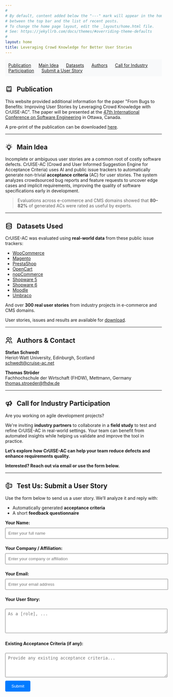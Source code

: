 ```yaml
---
#
# By default, content added below the "---" mark will appear in the home page
# between the top bar and the list of recent posts.
# To change the home page layout, edit the _layouts/home.html file.
# See: https://jekyllrb.com/docs/themes/#overriding-theme-defaults
#
layout: home
title: Leveraging Crowd Knowledge for Better User Stories
---
```


<nav style="background-color: #f8f9fa; padding: 10px; margin-bottom: 20px">
  <a href="#publication" style="margin-right: 20px;">Publication</a>
  <a href="#main-idea" style="margin-right: 20px;">Main Idea</a>
  <a href="#datasets" style="margin-right: 20px;">Datasets</a>
  <a href="#authors" style="margin-right: 20px;">Authors</a>
  <a href="#industry" style="margin-right: 20px;">Call for Industry Participation</a>
  <a href="#submit-story">Submit a User Story</a>
</nav>

<h2><a name="publication"></a><img src="/assets/icons/book-2.svg" alt="idea icon" width="24" style="vertical-align:middle; margin-right: 8px; margin-top: -4px"> Publication</h2>

This website provided additional information for the paper "From Bugs to Benefits: Improving User Stories by Leveraging Crowd Knowledge with CrUISE-AC".
The paper will be presented at the [47th International Conference on Software Engineering](https://conf.researchr.org/home/icse-2025) in Ottawa, Canada.

A pre-print of the publication can be downloaded [here](https://arxiv.org/abs/2501.15181).

---

<h2><a name="main-idea"></a><img src="/assets/icons/bulb.svg" alt="idea icon" width="24" style="vertical-align:middle; margin-right: 8px; margin-top: -4px"> Main Idea</h2>

Incomplete or ambiguous user stories are a common root of costly software defects. CrUISE-AC (Crowd and User Informed Suggestion Engine for Acceptance Criteria) uses AI and public issue trackers to automatically generate non-trivial **acceptance criteria** (AC) for user stories. The system analyzes crowdsourced bug reports and feature requests to uncover edge cases and implicit requirements, improving the quality of software specifications early in development.

> Evaluations across e-commerce and CMS domains showed that **80–82%** of generated ACs were rated as useful by experts.

---

<h2><a name="datasets"></a><img src="/assets/icons/database.svg" alt="idea icon" width="24" style="vertical-align:middle; margin-right: 8px; margin-top: -4px"> Datasets Used</h2>

CrUISE-AC was evaluated using **real-world data** from these public issue trackers:

- [WooCommerce](https://github.com/woocommerce/woocommerce/issues)
- [Magento](https://github.com/magento/magento2/issues)
- [PrestaShop](https://github.com/PrestaShop/PrestaShop/issues)
- [OpenCart](https://github.com/opencart/opencart/issues)
- [nopCommerce](https://github.com/nopSolutions/nopCommerce/issues)
- [Shopware 5](https://issues.shopware.com/?products=SW-5)
- [Shopware 6](https://issues.shopware.com/?products=SW-6)
- [Moodle](https://github.com/moodle/moodle/issues)
- [Umbraco](https://github.com/umbraco/Umbraco-CMS/issues)

And over **300 real user stories** from industry projects in e-commerce and CMS domains.

User stories, issues and results are available for [download](https://zenodo.org/records/14709846).

---

<h2><a name="authors"></a><img src="/assets/icons/users.svg" alt="idea icon" width="24" style="vertical-align:middle; margin-right: 8px; margin-top: -4px"> Authors & Contact</h2>

**Stefan Schwedt**  
Heriot-Watt University, Edinburgh, Scotland  
schwedt@cruise-ac.net  

**Thomas Ströder**  
Fachhochschule der Wirtschaft (FHDW), Mettmann, Germany  
thomas.stroeder@fhdw.de  

---

<h2><a name="industry"></a><img src="/assets/icons/speakerphone.svg" alt="idea icon" width="24" style="vertical-align:middle; margin-right: 8px; margin-top: -4px"> Call for Industry Participation</h2>

Are you working on agile development projects?

We're inviting **industry partners** to collaborate in a **field study** to test and refine CrUISE-AC in real-world settings. Your team can benefit from automated insights while helping us validate and improve the tool in practice.

**Let’s explore how CrUISE-AC can help your team reduce defects and enhance requirements quality.**

**Interested? Reach out via email or use the form below.**

---

<h2><a name="submit-story"></a><img src="/assets/icons/forms.svg" alt="idea icon" width="24" style="vertical-align:middle; margin-right: 8px; margin-top: -4px"> Test Us: Submit a User Story</h2>

Use the form below to send us a user story. We’ll analyze it and reply with:

- Automatically generated **acceptance criteria**
- A short **feedback questionnaire**

<form method="POST" action="https://formspree.io/f/xqapjaqn" style="max-width: 600px; margin: 0 auto;">
  <label for="name" style="font-weight: bold;">Your Name:</label><br>
  <input type="text" id="name" name="name" placeholder="Enter your full name" required style="width: 100%; padding: 8px; margin: 8px 0;"><br>

  <label for="company" style="font-weight: bold;">Your Company / Affiliation:</label><br>
  <input type="text" id="company" name="company" placeholder="Enter your company or affiliation" required style="width: 100%; padding: 8px; margin: 8px 0;"><br>

  <label for="email" style="font-weight: bold;">Your Email:</label><br>
  <input type="email" id="email" name="email" placeholder="Enter your email address" required style="width: 100%; padding: 8px; margin: 8px 0;"><br>

  <label for="userstory" style="font-weight: bold;">Your User Story:</label><br>
  <textarea id="userstory" name="userstory" placeholder="As a [role], ..." rows="4" required style="width: 100%; padding: 8px; margin: 8px 0;"></textarea><br>

  <label for="acceptance_criteria" style="font-weight: bold;">Existing Acceptance Criteria (if any):</label><br>
  <textarea id="acceptance_criteria" name="acceptance_criteria" placeholder="Provide any existing acceptance criteria..." rows="4" style="width: 100%; padding: 8px; margin: 8px 0;"></textarea><br>

  <input type="submit" value="Submit" style="background-color: #007BFF; color: white; padding: 10px 20px; border: none; border-radius: 4px; cursor: pointer;">
</form>
